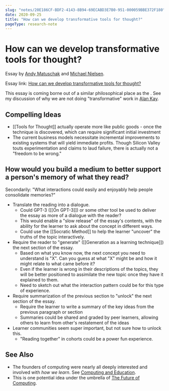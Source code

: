 ```yaml
---
slug: "notes/20E186CF-BDF2-4143-8B94-69ECABD3E7B0-951-000059BBE372F180"
date: 2020-09-25
title: "How can we develop transformative tools for thought?"
pageType: research-note
---
```

# How can we develop transformative tools for thought?
Essay by [Andy Matuschak](https://andymatuschak.org/) and [Michael Nielsen](http://michaelnielsen.org/).

Essay link: [How can we develop transformative tools for thought?](https://numinous.productions/ttft/#mnemonic-video)

This essay is coming borne out of a similar philosophical place as the . See my discussion of why we are not doing "transformative" work in [Alan Kay](/notes/F7A99B45-9A81-465E-A37D-CCE5727FC7D5-5164-000033B694E4BB30).

## Compelling Ideas
- [[Tools for Thought]] actually operate more like public goods - once the technique is discovered, which can require significant initial investment 
- The current business models necessitate incremental improvements to existing systems that will yield immediate profits. Though Silicon Valley touts experimentation and claims to laud failure, there is actually not a "freedom to be wrong."

## How would you build a medium to better support a person's memory of what they read?

Secondarily: "What interactions could easily and enjoyably help people consolidate memories?"

- Translate the reading into a dialogue. 
	- Could GPT-3 ([[On GPT-3]]) or some other tool be used to deliver the essay as more of a dialogue with the reader? 
	- This would enable a "slow release" of the essay's contents, with the ability for the learner to ask about the concept in different ways.
	- Could use the [[Socratic Method]] to help the learner "uncover" the truths of the topic interactively.
- Require the reader to "generate" ([[Generation as a learning technique]]) the next section of the essay.
	- Based on what you know now, the next concept you need to understand is "X". Can you guess at what "X" might be and how it might relate to what came before it?
	- Even if the learner is wrong in their descriptions of the topics, they will be better positioned to assimilate the new topic once they have it explained to them.
	* Need to sketch out what the interaction pattern could be for this type of experience.
- Require summarization of the previous section to "unlock" the next section of the essay.
	- Require the learner to write a summary of the key ideas from the previous paragraph or section
	- Summaries could be shared and graded by peer learners, allowing others to learn from other's restatement of the ideas
- Learner communities seem super important, but not sure how to unlock this.
	- "Reading together" in cohorts could be a power fun experience.

## See Also
- The founders of computing were nearly all deeply interested and involved with _how we learn_. See [Computing and Education](/notes/017EC62F-632D-4632-866D-18240CBA82AB-446-00000022F1A77047).
- This is one potential idea under the umbrella of [The Future of Computing](/notes/E3BDBADA-3D5E-49D8-9010-4E8FC880BF78-1988-00000A5837B540B9).
